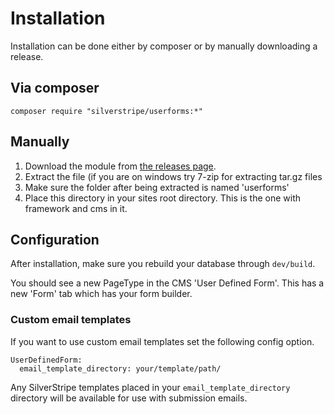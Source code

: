 # Installation

Installation can be done either by composer or by manually downloading a release.

## Via composer

`composer require "silverstripe/userforms:*"`

## Manually

 1.  Download the module from [the releases page](https://github.com/silverstripe/silverstripe-userforms/releases).
 2.  Extract the file (if you are on windows try 7-zip for extracting tar.gz files
 3.  Make sure the folder after being extracted is named 'userforms' 
 4.  Place this directory in your sites root directory. This is the one with framework and cms in it.

## Configuration

After installation, make sure you rebuild your database through `dev/build`.

You should see a new PageType in the CMS 'User Defined Form'. This has a new 'Form' tab which has your form builder.

### Custom email templates

If you want to use custom email templates set the following config option.

````
UserDefinedForm:
  email_template_directory: your/template/path/
````

Any SilverStripe templates placed in your `email_template_directory` directory will be available for use with submission emails.

